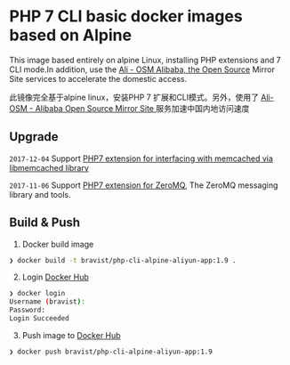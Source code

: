 #  PHP 7 CLI basic docker images  based on Alpine

This image based entirely on alpine Linux, installing PHP extensions and 7 CLI mode.In addition, use the [Ali - OSM Alibaba, the Open Source](http://mirrors.aliyun.com/) Mirror Site services to accelerate the domestic access.


此镜像完全基于alpine linux，安装PHP 7 扩展和CLI模式。另外，使用了 [Ali-OSM - Alibaba Open Source Mirror Site ](http://mirrors.aliyun.com/ )服务加速中国内地访问速度

## Upgrade

`2017-12-04` Support [PHP7 extension for interfacing with memcached via libmemcached library](https://pkgs.alpinelinux.org/package/edge/community/x86/php7-memcached)

`2017-11-06` Support [PHP7 extension for ZeroMQ](https://pkgs.alpinelinux.org/package/edge/community/x86/php7-zmq), The ZeroMQ messaging library and tools.


## Build & Push

1. Docker build image
```bash
❯ docker build -t bravist/php-cli-alpine-aliyun-app:1.9 .
```

2. Login [Docker Hub](https://hub.docker.com)
```bash
❯ docker login
Username (bravist):
Password:
Login Succeeded
```

3. Push image to [Docker Hub](https://hub.docker.com)
```bash
❯ docker push bravist/php-cli-alpine-aliyun-app:1.9
```

